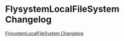 # FlysystemLocalFileSystem Changelog

[FlysystemLocalFileSystem Changelog](https://github.com/spryker/FlysystemLocalFileSystem/releases)
